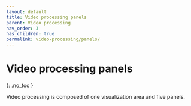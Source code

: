 ```yaml
---
layout: default
title: Video processing panels
parent: Video processing
nav_order: 3
has_children: true
permalink: video-processing/panels/
---
```


# Video processing panels
{: .no_toc }

Video processing is composed of one visualization area and five panels.



